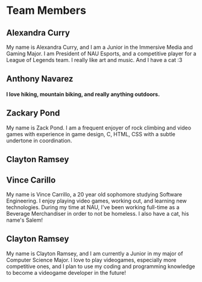 # Team Members

## Alexandra Curry
My name is Alexandra Curry, and I am a Junior in the Immersive Media and Gaming
Major. I am President of NAU Esports, and a competitive player for a League
of Legends team. I really like art and music. And I have a cat :3

## Anthony Navarez
#### I love hiking, mountain biking, and really anything outdoors.
## Zackary Pond
My name is Zack Pond. I am a frequent enjoyer of rock climbing and video games 
with experience in game design, C, HTML, CSS with a subtle undertone in 
coordination.
## Clayton Ramsey

## Vince Carillo
My name is Vince Carrillo, a 20 year old sophomore studying Software Engineering. I enjoy playing video games, working out, and 
learning new technologies. During my time at NAU, I've been working full-time as a Beverage Merchandiser in order to not be homeless. I also have a cat, his name's Salem!

## Clayton Ramsey
My name is Clayton Ramsey, and I am currently a Junior in my major of Computer Science Major.
I love to play videogames, especially more competitive ones, and I plan to use my coding and programming knowledge to become a videogame developer in the future!

